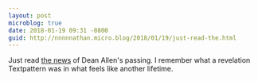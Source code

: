 ```yaml
---
layout: post
microblog: true
date: 2018-01-19 09:31 -0800
guid: http://nnnnnathan.micro.blog/2018/01/19/just-read-the.html
---
```

Just read [the news](https://daringfireball.net/2018/01/dean_allen) of Dean Allen's passing. I remember what a revelation Textpattern was in what feels like another lifetime.
